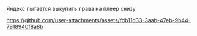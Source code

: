 Яндекс пытается выкупить права на плеер снизу

https://github.com/user-attachments/assets/fdb11d33-3aab-47eb-9b44-7918940f8a8b

